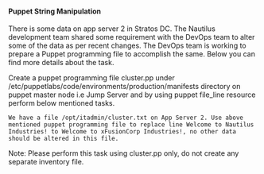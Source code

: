 #### Puppet String Manipulation

There is some data on app server 2 in Stratos DC. The Nautilus development team shared some requirement with the DevOps team to alter some of the data as per recent changes. The DevOps team is working to prepare a Puppet programming file to accomplish the same. Below you can find more details about the task.

Create a puppet programming file cluster.pp under /etc/puppetlabs/code/environments/production/manifests directory on puppet master node i.e Jump Server and by using puppet file_line resource perform below mentioned tasks.

    We have a file /opt/itadmin/cluster.txt on App Server 2. Use above mentioned puppet programming file to replace line Welcome to Nautilus Industries! to Welcome to xFusionCorp Industries!, no other data should be altered in this file.

Note: Please perform this task using cluster.pp only, do not create any separate inventory file.
